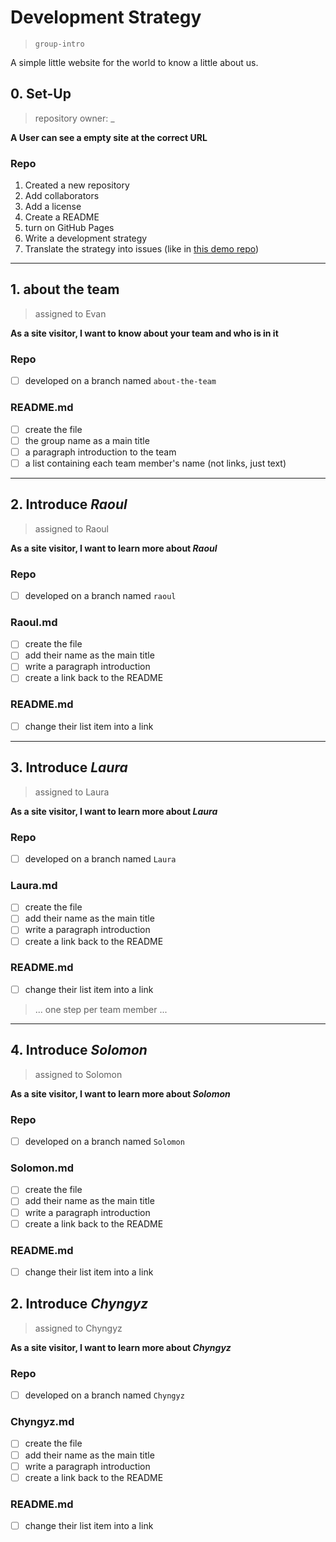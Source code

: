 # Development Strategy

> `group-intro`

A simple little website for the world to know a little about us.

## 0. Set-Up

> repository owner: _

__A User can see a empty site at the correct URL__

### Repo

1. Created a new repository
1. Add collaborators
1. Add a license
1. Create a README
1. turn on GitHub Pages
1. Write a development strategy
1. Translate the strategy into issues (like in [this demo repo](https://github.com/hackyourfuturebelgium/from-strategy-to-issues))

---

## 1. about the team

> assigned to Evan

__As a site visitor, I want to know about your team and who is in it__

### Repo

- [ ] developed on a branch named `about-the-team`

### README.md

- [ ] create the file
- [ ] the group name as a main title
- [ ] a paragraph introduction to the team
- [ ] a list containing each team member's name (not links, just text)

---

## 2. Introduce _Raoul_

> assigned to Raoul

__As a site visitor, I want to learn more about *Raoul*__

### Repo

- [ ] developed on a branch named `raoul`

### Raoul.md

- [ ] create the file
- [ ] add their name as the main title
- [ ] write a paragraph introduction
- [ ] create a link back to the README

### README.md

- [ ] change their list item into a link

---
## 3. Introduce _Laura_

> assigned to Laura

__As a site visitor, I want to learn more about *Laura*__

### Repo

- [ ] developed on a branch named `Laura`

### Laura.md

- [ ] create the file
- [ ] add their name as the main title
- [ ] write a paragraph introduction
- [ ] create a link back to the README

### README.md

- [ ] change their list item into a link


> ... one step per team member ...

---
## 4. Introduce _Solomon_

> assigned to Solomon

__As a site visitor, I want to learn more about *Solomon*__

### Repo

- [ ] developed on a branch named `Solomon`

### Solomon.md

- [ ] create the file
- [ ] add their name as the main title
- [ ] write a paragraph introduction
- [ ] create a link back to the README

### README.md

- [ ] change their list item into a link
## 2. Introduce _Chyngyz_

> assigned to Chyngyz

__As a site visitor, I want to learn more about *Chyngyz*__

### Repo

- [ ] developed on a branch named `Chyngyz`

### Chyngyz.md

- [ ] create the file
- [ ] add their name as the main title
- [ ] write a paragraph introduction
- [ ] create a link back to the README

### README.md

- [ ] change their list item into a link




